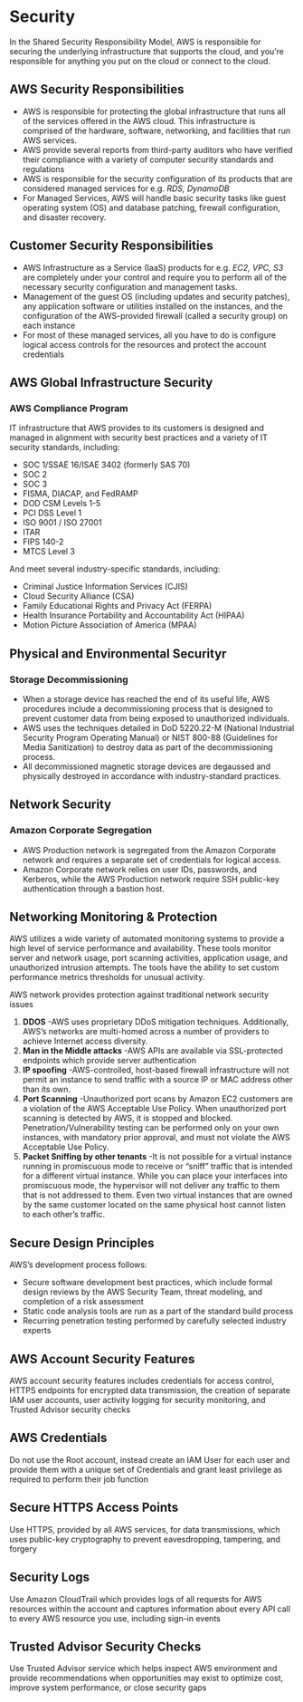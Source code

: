 # Security

In the Shared Security Responsibility Model, AWS is responsible for securing the underlying infrastructure that supports the cloud, and you’re responsible for anything you put on the cloud or connect to the cloud.

## AWS Security Responsibilities

- AWS is responsible for protecting the global infrastructure that runs all of the services offered in the AWS cloud. This infrastructure is comprised of the hardware, software, networking, and facilities that run AWS services.
- AWS provide several reports from third-party auditors who have verified their compliance with a variety of computer security standards and regulations
- AWS is responsible for the security configuration of its products that are considered managed services for e.g. _RDS, DynamoDB_
- For Managed Services, AWS will handle basic security tasks like guest operating system (OS) and database patching, firewall configuration, and disaster recovery.

## Customer Security Responsibilities

- AWS Infrastructure as a Service (IaaS) products for e.g. _EC2, VPC, S3_ are completely under your control and require you to perform all of the necessary security configuration and management tasks.
- Management of the guest OS (including updates and security patches), any application software or utilities installed on the instances, and the configuration of the AWS-provided firewall (called a security group) on each instance
- For most of these managed services, all you have to do is configure logical access controls for the resources and protect the account credentials

## AWS Global Infrastructure Security

### AWS Compliance Program

IT infrastructure that AWS provides to its customers is designed and managed in alignment with security best practices and a variety of IT security standards, including:

- SOC 1/SSAE 16/ISAE 3402 (formerly SAS 70)
- SOC 2
- SOC 3
- FISMA, DIACAP, and FedRAMP
- DOD CSM Levels 1-5
- PCI DSS Level 1
- ISO 9001 / ISO 27001
- ITAR
- FIPS 140-2
- MTCS Level 3

And meet several industry-specific standards, including:

- Criminal Justice Information Services (CJIS)
- Cloud Security Alliance (CSA)
- Family Educational Rights and Privacy Act (FERPA)
- Health Insurance Portability and Accountability Act (HIPAA)
- Motion Picture Association of America (MPAA)

## Physical and Environmental Securityr

### Storage Decommissioning

- When a storage device has reached the end of its useful life, AWS procedures include a decommissioning process that is designed to prevent customer data from being exposed to unauthorized individuals.
- AWS uses the techniques detailed in DoD 5220.22-M (National Industrial Security Program Operating Manual) or NIST 800-88 (Guidelines for Media Sanitization) to destroy data as part of the decommissioning process.
- All decommissioned magnetic storage devices are degaussed and physically destroyed in accordance with industry-standard practices.

## Network Security

### Amazon Corporate Segregation

- AWS Production network is segregated from the Amazon Corporate network and requires a separate set of credentials for logical access.
- Amazon Corporate network relies on user IDs, passwords, and Kerberos, while the AWS Production network require SSH public-key authentication through a bastion host.

## Networking Monitoring & Protection

AWS utilizes a wide variety of automated monitoring systems to provide a high level of service performance and availability. These tools monitor server and network usage, port scanning activities, application usage, and unauthorized intrusion attempts. The tools have the ability to set custom performance metrics thresholds for unusual activity.

AWS network provides protection against traditional network security issues

1. **DDOS** -AWS uses proprietary DDoS mitigation techniques. Additionally, AWS’s networks are multi-homed across a number of providers to achieve Internet access diversity.
1. **Man in the Middle attacks** -AWS APIs are available via SSL-protected endpoints which provide server authentication
1. **IP spoofing** -AWS-controlled, host-based firewall infrastructure will not permit an instance to send traffic with a source IP or MAC address other than its own.
1. **Port Scanning** -Unauthorized port scans by Amazon EC2 customers are a violation of the AWS Acceptable Use Policy. When unauthorized port scanning is detected by AWS, it is stopped and blocked. Penetration/Vulnerability testing can be performed only on your own instances, with mandatory prior approval, and must not violate the AWS Acceptable Use Policy.
1. **Packet Sniffing by other tenants** -It is not possible for a virtual instance running in promiscuous mode to receive or “sniff” traffic that is intended for a different virtual instance. While you can place your interfaces into promiscuous mode, the hypervisor will not deliver any traffic to them that is not addressed to them. Even two virtual instances that are owned by the same customer located on the same physical host cannot listen to each other’s traffic.

## Secure Design Principles

AWS’s development process follows:

- Secure software development best practices, which include formal design reviews by the AWS Security Team, threat modeling, and completion of a risk assessment
- Static code analysis tools are run as a part of the standard build process
- Recurring penetration testing performed by carefully selected industry experts

## AWS Account Security Features

AWS account security features includes credentials for access control, HTTPS endpoints for encrypted data transmission, the creation of separate IAM user accounts, user activity logging for security monitoring, and Trusted Advisor security checks

## AWS Credentials

Do not use the Root account, instead create an IAM User for each user and provide them with a unique set of Credentials and grant least privilege as required to perform their job function

## Secure HTTPS Access Points

Use HTTPS, provided by all AWS services, for data transmissions, which uses public-key cryptography to prevent eavesdropping, tampering, and forgery

## Security Logs

Use Amazon CloudTrail which provides logs of all requests for AWS resources within the account and captures information about every API call to every AWS resource you use, including sign-in events

## Trusted Advisor Security Checks

Use Trusted Advisor service which helps inspect AWS environment and provide recommendations when opportunities may exist to optimize cost, improve system performance, or close security gaps

